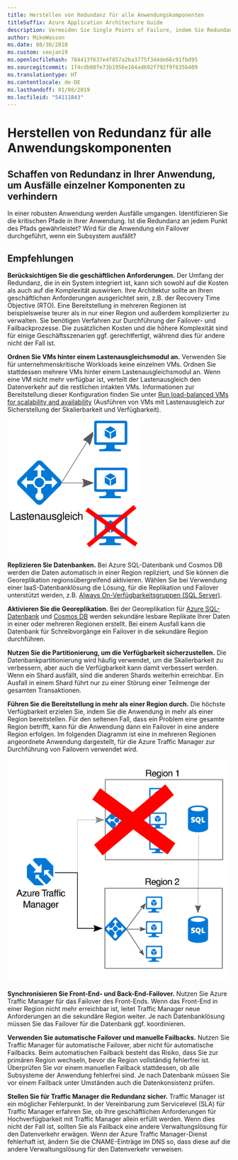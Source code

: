 ```yaml
---
title: Herstellen von Redundanz für alle Anwendungskomponenten
titleSuffix: Azure Application Architecture Guide
description: Vermeiden Sie Single Points of Failure, indem Sie Redundanz in Ihre Anwendung integrieren.
author: MikeWasson
ms.date: 08/30/2018
ms.custom: seojan19
ms.openlocfilehash: 784413f637e4f857a2ba3775f3d4de66c91fbd95
ms.sourcegitcommit: 1f4cdb08fe73b1956e164ad692f792f9f635b409
ms.translationtype: HT
ms.contentlocale: de-DE
ms.lasthandoff: 01/08/2019
ms.locfileid: "54111843"
---
```

# <a name="make-all-things-redundant"></a>Herstellen von Redundanz für alle Anwendungskomponenten

## <a name="build-redundancy-into-your-application-to-avoid-having-single-points-of-failure"></a>Schaffen von Redundanz in Ihrer Anwendung, um Ausfälle einzelner Komponenten zu verhindern

In einer robusten Anwendung werden Ausfälle umgangen. Identifizieren Sie die kritischen Pfade in Ihrer Anwendung. Ist die Redundanz an jedem Punkt des Pfads gewährleistet? Wird für die Anwendung ein Failover durchgeführt, wenn ein Subsystem ausfällt?

## <a name="recommendations"></a>Empfehlungen

**Berücksichtigen Sie die geschäftlichen Anforderungen.** Der Umfang der Redundanz, die in ein System integriert ist, kann sich sowohl auf die Kosten als auch auf die Komplexität auswirken. Ihre Architektur sollte an Ihren geschäftlichen Anforderungen ausgerichtet sein, z.B. der Recovery Time Objective (RTO). Eine Bereitstellung in mehreren Regionen ist beispielsweise teurer als in nur einer Region und außerdem komplizierter zu verwalten. Sie benötigen Verfahren zur Durchführung der Failover- und Failbackprozesse. Die zusätzlichen Kosten und die höhere Komplexität sind für einige Geschäftsszenarien ggf. gerechtfertigt, während dies für andere nicht der Fall ist.

**Ordnen Sie VMs hinter einem Lastenausgleichsmodul an.** Verwenden Sie für unternehmenskritische Workloads keine einzelnen VMs. Ordnen Sie stattdessen mehrere VMs hinter einem Lastenausgleichsmodul an. Wenn eine VM nicht mehr verfügbar ist, verteilt der Lastenausgleich den Datenverkehr auf die restlichen intakten VMs. Informationen zur Bereitstellung dieser Konfiguration finden Sie unter [Run load-balanced VMs for scalability and availability][multi-vm-blueprint] (Ausführen von VMs mit Lastenausgleich zur Sicherstellung der Skalierbarkeit und Verfügbarkeit).

![Diagramm virtueller Computer mit Lastenausgleich](./images/load-balancing.svg)

**Replizieren Sie Datenbanken.** Bei Azure SQL-Datenbank und Cosmos DB werden die Daten automatisch in einer Region repliziert, und Sie können die Georeplikation regionsübergreifend aktivieren. Wählen Sie bei Verwendung einer IaaS-Datenbanklösung die Lösung, für die Replikation und Failover unterstützt werden, z.B. [Always On-Verfügbarkeitsgruppen (SQL Server)][sql-always-on].

**Aktivieren Sie die Georeplikation.** Bei der Georeplikation für [Azure SQL-Datenbank][sql-geo-replication] und [Cosmos DB][cosmosdb-geo-replication] werden sekundäre lesbare Replikate Ihrer Daten in einer oder mehreren Regionen erstellt. Bei einem Ausfall kann die Datenbank für Schreibvorgänge ein Failover in die sekundäre Region durchführen.

**Nutzen Sie die Partitionierung, um die Verfügbarkeit sicherzustellen.** Die Datenbankpartitionierung wird häufig verwendet, um die Skalierbarkeit zu verbessern, aber auch die Verfügbarkeit kann damit verbessert werden. Wenn ein Shard ausfällt, sind die anderen Shards weiterhin erreichbar. Ein Ausfall in einem Shard führt nur zu einer Störung einer Teilmenge der gesamten Transaktionen.

**Führen Sie die Bereitstellung in mehr als einer Region durch.** Die höchste Verfügbarkeit erzielen Sie, indem Sie die Anwendung in mehr als einer Region bereitstellen. Für den seltenen Fall, dass ein Problem eine gesamte Region betrifft, kann für die Anwendung dann ein Failover in eine andere Region erfolgen. Im folgenden Diagramm ist eine in mehreren Regionen angeordnete Anwendung dargestellt, für die Azure Traffic Manager zur Durchführung von Failovern verwendet wird.

![Diagramm der Verwendung von Azure Traffic Manager für Failover](./images/failover.svg)

**Synchronisieren Sie Front-End- und Back-End-Failover.** Nutzen Sie Azure Traffic Manager für das Failover des Front-Ends. Wenn das Front-End in einer Region nicht mehr erreichbar ist, leitet Traffic Manager neue Anforderungen an die sekundäre Region weiter. Je nach Datenbanklösung müssen Sie das Failover für die Datenbank ggf. koordinieren.

**Verwenden Sie automatische Failover und manuelle Failbacks.** Nutzen Sie Traffic Manager für automatische Failover, aber nicht für automatische Failbacks. Beim automatischen Failback besteht das Risiko, dass Sie zur primären Region wechseln, bevor die Region vollständig fehlerfrei ist. Überprüfen Sie vor einem manuellen Failback stattdessen, ob alle Subsysteme der Anwendung fehlerfrei sind. Je nach Datenbank müssen Sie vor einem Failback unter Umständen auch die Datenkonsistenz prüfen.

**Stellen Sie für Traffic Manager die Redundanz sicher.** Traffic Manager ist ein möglicher Fehlerpunkt. In der Vereinbarung zum Servicelevel (SLA) für Traffic Manager erfahren Sie, ob Ihre geschäftlichen Anforderungen für Hochverfügbarkeit mit Traffic Manager allein erfüllt werden. Wenn dies nicht der Fall ist, sollten Sie als Failback eine andere Verwaltungslösung für den Datenverkehr erwägen. Wenn der Azure Traffic Manager-Dienst fehlerhaft ist, ändern Sie die CNAME-Einträge im DNS so, dass diese auf die andere Verwaltungslösung für den Datenverkehr verweisen.

<!-- links -->

[multi-vm-blueprint]: ../../reference-architectures/virtual-machines-windows/multi-vm.md

[cassandra]: https://cassandra.apache.org/
[cosmosdb-geo-replication]: /azure/cosmos-db/distribute-data-globally
[sql-always-on]: https://msdn.microsoft.com/library/hh510230.aspx
[sql-geo-replication]: /azure/sql-database/sql-database-geo-replication-overview
